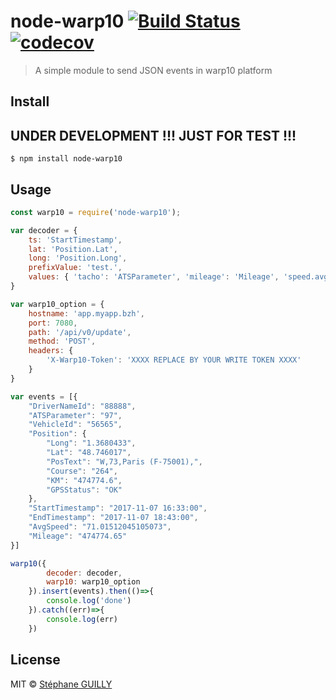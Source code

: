 # node-warp10 [![Build Status](https://travis-ci.org/sguilly/node-warp10.svg?branch=master)](https://travis-ci.org/sguilly/node-warp10) [![codecov](https://codecov.io/gh/sguilly/node-warp10/badge.svg?branch=master)](https://codecov.io/gh/sguilly/node-warp10?branch=master)

> A simple module to send JSON events in warp10 platform


## Install

## UNDER DEVELOPMENT !!! JUST FOR TEST !!!


```
$ npm install node-warp10
```


## Usage

```js
const warp10 = require('node-warp10');

var decoder = {
    ts: 'StartTimestamp',
    lat: 'Position.Lat',
    long: 'Position.Long',
    prefixValue: 'test.',
    values: { 'tacho': 'ATSParameter', 'mileage': 'Mileage', 'speed.avg': 'AvgSpeed', 'duration': 'duration' }
}

var warp10_option = {
    hostname: 'app.myapp.bzh',
    port: 7080,
    path: '/api/v0/update',
    method: 'POST',
    headers: {
        'X-Warp10-Token': 'XXXX REPLACE BY YOUR WRITE TOKEN XXXX'
    }
}

var events = [{
    "DriverNameId": "88888",
    "ATSParameter": "97",
    "VehicleId": "56565",
    "Position": {
        "Long": "1.3680433",
        "Lat": "48.746017",
        "PosText": "W,73,Paris (F-75001),",
        "Course": "264",
        "KM": "474774.6",
        "GPSStatus": "OK"
    },
    "StartTimestamp": "2017-11-07 16:33:00",
    "EndTimestamp": "2017-11-07 18:43:00",
    "AvgSpeed": "71.01512045105073",
    "Mileage": "474774.65"
}]

warp10({
        decoder: decoder,
        warp10: warp10_option
    }).insert(events).then(()=>{
		console.log('done')
	}).catch((err)=>{
		console.log(err)
	})

```


## License

MIT © [Stéphane GUILLY](https://github.com/sguilly)
